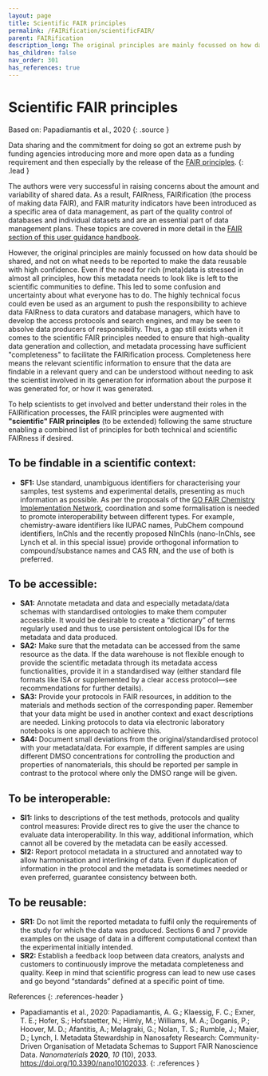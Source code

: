 ```yaml
---
layout: page
title: Scientific FAIR principles
permalink: /FAIRification/scientificFAIR/
parent: FAIRification
description_long: The original principles are mainly focussed on how data should be shared, and not on what needs to be reported to make the data reusable with high confidence. Thus, a gap still exists when it comes to the scientific FAIR principles needed to ensure that high-quality data generation and collection, and metadata processing have sufficient "completeness" to facilitate the FAIRification process.
has_children: false
nav_order: 301
has_references: true
---
```


# Scientific FAIR principles
Based on: Papadiamantis et al., 2020
{: .source }

Data sharing and the commitment for doing so got an extreme push by funding agencies introducing more and more open data as a funding requirement and then especially by the release of the [FAIR principles](https://www.force11.org/group/fairgroup/fairprinciples). 
{: .lead }

The authors were very successful in raising concerns about the amount and variability of shared data. As a result, FAIRness, FAIRification (the process of making data FAIR), and FAIR maturity indicators have been introduced as a specific area of data management, as part of the quality control of databases and individual datasets and are an essential part of data management plans. These topics are covered in more detail in the [FAIR section of this user guidance handbook](../).

However, the original principles are mainly focussed on how data should be shared, and not on what needs to be reported to make the data reusable with high confidence. Even if the need for rich (meta)data is stressed in almost all principles, how this metadata needs to look like is left to the scientific communities to define. This led to some confusion and uncertainty about what everyone has to do. The highly technical focus could even be used as an argument to push the responsibility to achieve data FAIRness to data curators and database managers, which have to develop the access protocols and search engines, and may be seen to absolve data producers of responsibility. Thus, a gap still exists when it comes to the scientific FAIR principles needed to ensure that high-quality data generation and collection, and metadata processing have sufficient "completeness" to facilitate the FAIRification process. Completeness here means the relevant scientific information to ensure that the data are findable in a relevant query and can be understood without needing to ask the scientist involved in its generation for information about the purpose it was generated for, or how it was generated.

To help scientists to get involved and better understand their roles in the FAIRification processes, the FAIR principles were augmented with **"scientific" FAIR principles** (to be extended) following the same structure enabling a combined list of principles for both technical and scientific FAIRness if desired.

## To be findable in a scientific context:
- **SF1:** Use standard, unambiguous identifiers for characterising your samples, test systems and experimental details, presenting as much information as possible. As per the proposals of the [GO FAIR Chemistry Implementation Network](https://www.go-fair.org/implementation-networks/overview/chemistryin/), coordination and some formalisation is needed to promote interoperability between different types. For example, chemistry-aware identifiers like IUPAC names, PubChem compound identifiers, InChIs and the recently proposed NInChIs (nano-InChIs, see Lynch et al. in this special issue) provide orthogonal information to compound/substance names and CAS RN, and the use of both is preferred.

## To be accessible:
- **SA1:** Annotate metadata and data and especially metadata/data schemas with standardised ontologies to make them computer accessible. It would be desirable to create a “dictionary” of terms regularly used and thus to use persistent ontological IDs for the metadata and data produced.
- **SA2:** Make sure that the metadata can be accessed from the same resource as the data. If the data warehouse is not flexible enough to provide the scientific metadata through its metadata access functionalities, provide it in a standardised way (either standard file formats like ISA or supplemented by a clear access protocol—see recommendations for further details).
- **SA3:** Provide your protocols in FAIR resources, in addition to the materials and methods section of the corresponding paper. Remember that your data might be used in another context and exact descriptions are needed. Linking protocols to data via electronic laboratory notebooks is one approach to achieve this.
- **SA4:** Document small deviations from the original/standardised protocol with your metadata/data. For example, if different samples are using different DMSO concentrations for controlling the production and properties of nanomaterials, this should be reported per sample in contrast to the protocol where only the DMSO range will be given.

## To be interoperable:
- **SI1:** links to descriptions of the test methods, protocols and quality control measures: Provide direct res to give the user the chance to evaluate data interoperability. In this way, additional information, which cannot all be covered by the metadata can be easily accessed.
- **SI2:** Report protocol metadata in a structured and annotated way to allow harmonisation and interlinking of data. Even if duplication of information in the protocol and the metadata is sometimes needed or even preferred, guarantee consistency between both.

## To be reusable:
- **SR1:** Do not limit the reported metadata to fulfil only the requirements of the study for which the data was produced. Sections 6 and 7 provide examples on the usage of data in a different computational context than the experimental initially intended.
- **SR2:** Establish a feedback loop between data creators, analysts and customers to continuously improve the metadata completeness and quality. Keep in mind that scientific progress can lead to new use cases and go beyond “standards” defined at a specific point of time.

References
{: .references-header }
- Papadiamantis et al., 2020: Papadiamantis, A. G.; Klaessig, F. C.; Exner, T. E.; Hofer, S.; Hofstaetter, N.; Himly, M.; Williams, M. A.; Doganis, P.; Hoover, M. D.; Afantitis, A.; Melagraki, G.; Nolan, T. S.; Rumble, J.; Maier, D.; Lynch, I. Metadata Stewardship in Nanosafety Research: Community-Driven Organisation of Metadata Schemas to Support FAIR Nanoscience Data. <i>Nanomaterials</i> <b>2020</b>, <i>10</i> (10), 2033. <a href="https://doi.org/10.3390/nano10102033">https://doi.org/10.3390/nano10102033</a>.
{: .references }
